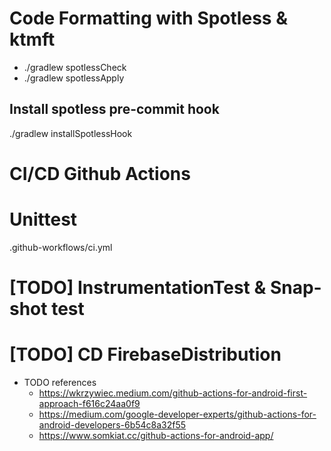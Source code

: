 # Code Formatting with Spotless & ktmft
- ./gradlew spotlessCheck
- ./gradlew spotlessApply
## Install spotless pre-commit hook
./gradlew installSpotlessHook 

# CI/CD Github Actions
# Unittest
.github-workflows/ci.yml

# [TODO] InstrumentationTest & Snap-shot test

# [TODO] CD FirebaseDistribution

- TODO references
    - https://wkrzywiec.medium.com/github-actions-for-android-first-approach-f616c24aa0f9
    - https://medium.com/google-developer-experts/github-actions-for-android-developers-6b54c8a32f55
    - https://www.somkiat.cc/github-actions-for-android-app/
